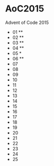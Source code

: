 # AoC2015
Advent of Code 2015

- 01 **
- 02 **
- 03 **
- 04 **
- 05 *
- 06 **
- 07
- 08
- 09
- 10
- 11
- 12
- 13
- 14
- 15
- 16
- 17
- 18
- 19
- 20
- 21
- 22
- 23
- 24
- 25
